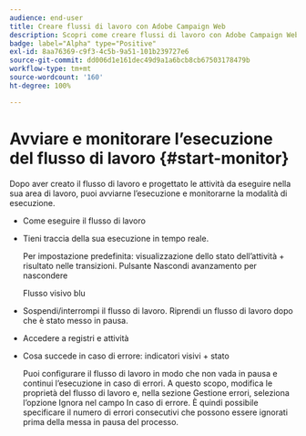 ```yaml
---
audience: end-user
title: Creare flussi di lavoro con Adobe Campaign Web
description: Scopri come creare flussi di lavoro con Adobe Campaign Web
badge: label="Alpha" type="Positive"
exl-id: 8aa76369-c9f3-4c5b-9a51-101b239727e6
source-git-commit: dd006d1e161dec49d9a1a6bcb8cb67503178479b
workflow-type: tm+mt
source-wordcount: '160'
ht-degree: 100%

---
```


# Avviare e monitorare l’esecuzione del flusso di lavoro {#start-monitor}

Dopo aver creato il flusso di lavoro e progettato le attività da eseguire nella sua area di lavoro, puoi avviarne l’esecuzione e monitorarne la modalità di esecuzione.

* Come eseguire il flusso di lavoro

* Tieni traccia della sua esecuzione in tempo reale.

   Per impostazione predefinita: visualizzazione dello stato dell’attività + risultato nelle transizioni. Pulsante Nascondi avanzamento per nascondere

   Flusso visivo blu

* Sospendi/interrompi il flusso di lavoro. Riprendi un flusso di lavoro dopo che è stato messo in pausa.

* Accedere a registri e attività

* Cosa succede in caso di errore: indicatori visivi + stato

   <!--to reformulate-->Puoi configurare il flusso di lavoro in modo che non vada in pausa e continui l’esecuzione in caso di errori. A questo scopo, modifica le proprietà del flusso di lavoro e, nella sezione Gestione errori, seleziona l’opzione Ignora nel campo In caso di errore. È quindi possibile specificare il numero di errori consecutivi che possono essere ignorati prima della messa in pausa del processo.